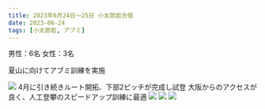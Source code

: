 ```yaml
---
title: 2023年6月24日〜25日 小太郎岩合宿
date: 2023-06-24
tags: [小太郎岩, アブミ]
---
```


男性：6名
女性：3名

夏山に向けてアブミ訓練を実施

![](/2023/06/24/20230624/1.jpg)
4月に引き続きルート開拓、下部2ピッチが完成し試登
大阪からのアクセスが良く、人工登攀のスピードアップ訓練に最適
![](/2023/06/24/20230624/2.jpg)
![](/2023/06/24/20230624/3.jpg)
![](/2023/06/24/20230624/4.jpg)

